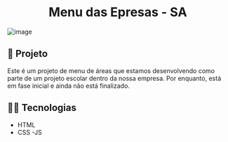 <h1 align="center">
  Menu das Epresas - SA
</h1>

![image](https://github.com/Nicolas-S-Linhares/SA-Menu-Empresas-main/assets/129209443/c3f005ed-6930-4af1-b861-3121204e4a93)



## 📓 Projeto
Este é um projeto de menu de áreas que estamos desenvolvendo como parte de um projeto escolar dentro da nossa empresa. 
Por enquanto, está em fase inicial e ainda não está finalizado.

## 🧑‍💻 Tecnologias
- HTML
- CSS
-JS
